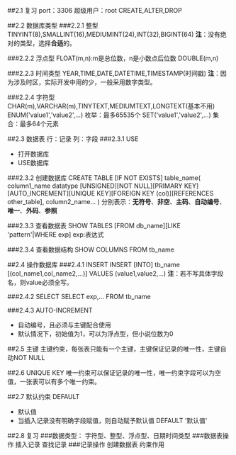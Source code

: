 ##2.1 复习
port：3306
超级用户：root
CREATE,ALTER,DROP

##2.2 数据库类型
###2.2.1 整型
TINYINT(8),SMALLINT(16),MEDIUMINT(24),INT(32),BIGINT(64)
**注**：没有绝对的类型，选择**合适**的。

###2.2.2 浮点型
FLOAT(m,n):m是总位数，n是小数点后位数
DOUBLE(m,n)

###2.2.3 时间类型
YEAR,TIME,DATE,DATETIME,TIMESTAMP(时间戳)
**注**：因为涉及时区，实际开发中用的少，一般采用数字类型。

###2.2.4 字符型
CHAR(m),VARCHAR(m),TINYTEXT,MEDIUMTEXT,LONGTEXT(基本不用)
ENUM('value1','value2',...) 枚举：最多65535个
SET('value1','value2',...) 集合：最多64个元素

##2.3 数据表
行：记录 
列：字段
###2.3.1 USE
- 打开数据库
- USE数据库


###2.3.2 创建数据库
CREATE TABLE [IF NOT EXISTS] table_name(
column1_name datatype [UNSIGNED][NOT NULL][PRIMARY KEY][AUTO_INCREMENT][UNIQUE KEY][FOREIGN KEY (col)][REFERENCES other_table],
column2_name...
)
分别表示：**无符号**、**非空**、**主码**、**自动编号**、**唯一**、**外码**、**参照**

###2.3.3 查看数据表
SHOW TABLES [FROM db_name][LIKE 'pattern'|WHERE exp]
exp:表达式

###2.3.4 查看数据结构
SHOW COLUMNS FROM tb_name

##2.4 操作数据库
###2.4.1 INSERT
INSERT [INTO] tb_name [(col_name1,col_name2,...)] VALUES (value1,value2,...)
**注**：若不写具体字段名，则value必须全写。

###2.4.2 SELECT
SELECT exp,... FROM tb_name

###2.4.3 AUTO-INCREMENT
- 自动编号，且必须与主键配合使用
- 默认情况下，初始值为1，可以为浮点型，但小说位数为0

##2.5 主键
主键约束，每张表只能有一个主键，主键保证记录的唯一性，主键自动NOT NULL

##2.6 UNIQUE KEY
唯一约束可以保证记录的唯一性，唯一约束字段可以为空值，一张表可以有多个唯一约束。

##2.7 默认约束 DEFAULT
- 默认值
- 当插入记录没有明确字段赋值，则自动赋予默认值
DEFAULT '默认值'

##2.8 复习
###数据类型：
字符型、整型、浮点型、日期时间类型
###数据表操作
插入记录
查找记录
###记录操作
创建数据表
约束作用